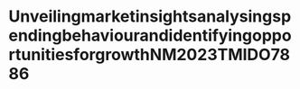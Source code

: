 # UnveilingmarketinsightsanalysingspendingbehaviourandidentifyingopportunitiesforgrowthNM2023TMIDO7886